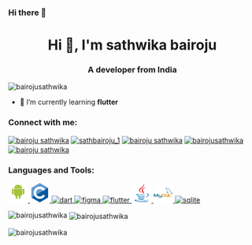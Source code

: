 ### Hi there 👋

<h1 align="center">Hi 👋, I'm sathwika bairoju</h1>
<h3 align="center">A developer from India</h3>

<p align="left"> <img src="https://komarev.com/ghpvc/?username=bairojusathwika&label=Profile%20views&color=0e75b6&style=flat" alt="bairojusathwika" /> </p>

- 🌱 I’m currently learning **flutter**

<h3 align="left">Connect with me:</h3>
<p align="left">
<a href="https://linkedin.com/in/bairoju sathwika" target="blank"><img align="center" src="https://raw.githubusercontent.com/rahuldkjain/github-profile-readme-generator/master/src/images/icons/Social/linked-in-alt.svg" alt="bairoju sathwika" height="30" width="40" /></a>
<a href="https://www.codechef.com/users/sathbairoju_1" target="blank"><img align="center" src="https://cdn.jsdelivr.net/npm/simple-icons@3.1.0/icons/codechef.svg" alt="sathbairoju_1" height="30" width="40" /></a>
<a href="https://codeforces.com/profile/bairoju sathwika" target="blank"><img align="center" src="https://raw.githubusercontent.com/rahuldkjain/github-profile-readme-generator/master/src/images/icons/Social/codeforces.svg" alt="bairoju sathwika" height="30" width="40" /></a>
<a href="https://www.leetcode.com/bairojusathwika" target="blank"><img align="center" src="https://raw.githubusercontent.com/rahuldkjain/github-profile-readme-generator/master/src/images/icons/Social/leet-code.svg" alt="bairojusathwika" height="30" width="40" /></a>
<a href="https://auth.geeksforgeeks.org/user/bairoju sathwika" target="blank"><img align="center" src="https://raw.githubusercontent.com/rahuldkjain/github-profile-readme-generator/master/src/images/icons/Social/geeks-for-geeks.svg" alt="bairoju sathwika" height="30" width="40" /></a>
</p>

<h3 align="left">Languages and Tools:</h3>
<p align="left"> <a href="https://developer.android.com" target="_blank" rel="noreferrer"> <img src="https://raw.githubusercontent.com/devicons/devicon/master/icons/android/android-original-wordmark.svg" alt="android" width="40" height="40"/> </a> <a href="https://www.cprogramming.com/" target="_blank" rel="noreferrer"> <img src="https://raw.githubusercontent.com/devicons/devicon/master/icons/c/c-original.svg" alt="c" width="40" height="40"/> </a> <a href="https://dart.dev" target="_blank" rel="noreferrer"> <img src="https://www.vectorlogo.zone/logos/dartlang/dartlang-icon.svg" alt="dart" width="40" height="40"/> </a> <a href="https://www.figma.com/" target="_blank" rel="noreferrer"> <img src="https://www.vectorlogo.zone/logos/figma/figma-icon.svg" alt="figma" width="40" height="40"/> </a> <a href="https://flutter.dev" target="_blank" rel="noreferrer"> <img src="https://www.vectorlogo.zone/logos/flutterio/flutterio-icon.svg" alt="flutter" width="40" height="40"/> </a> <a href="https://www.java.com" target="_blank" rel="noreferrer"> <img src="https://raw.githubusercontent.com/devicons/devicon/master/icons/java/java-original.svg" alt="java" width="40" height="40"/> </a> <a href="https://www.mysql.com/" target="_blank" rel="noreferrer"> <img src="https://raw.githubusercontent.com/devicons/devicon/master/icons/mysql/mysql-original-wordmark.svg" alt="mysql" width="40" height="40"/> </a> <a href="https://www.sqlite.org/" target="_blank" rel="noreferrer"> <img src="https://www.vectorlogo.zone/logos/sqlite/sqlite-icon.svg" alt="sqlite" width="40" height="40"/> </a> </p>

<p><img align="left" src="https://github-readme-stats.vercel.app/api/top-langs?username=bairojusathwika&show_icons=true&locale=en&layout=compact" alt="bairojusathwika" /></p>

<p>&nbsp;<img align="center" src="https://github-readme-stats.vercel.app/api?username=bairojusathwika&show_icons=true&locale=en" alt="bairojusathwika" /></p>

<p><img align="center" src="https://github-readme-streak-stats.herokuapp.com/?user=bairojusathwika&" alt="bairojusathwika" /></p>
